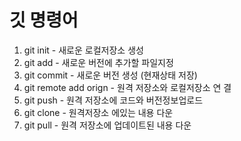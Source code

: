 # 깃 명령어
1. git init - 새로운 로컬저장소 생성 
2. git add - 새로운 버전에 추가할 파일지정 
3. git commit - 새로운 버전 생성 (현재상태 저장)
4. git remote add orign - 원격 저장소와 로컬저장소 연 결 
5. git push - 원격 저장소에 코드와 버전정보업로드
6. git clone - 원격저장소 에있는 내용 다운 
7. git pull - 원격 저장소에 업데이트된 내용 다운  